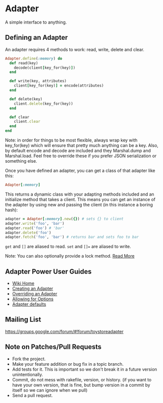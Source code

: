 # Adapter

A simple interface to anything.

## Defining an Adapter

An adapter requires 4 methods to work: read, write, delete and clear.

```ruby
Adapter.define(:memory) do
  def read(key)
    decode(client[key_for(key)])
  end

  def write(key, attributes)
    client[key_for(key)] = encode(attributes)
  end

  def delete(key)
    client.delete(key_for(key))
  end

  def clear
    client.clear
  end
end
```

Note: in order for things to be most flexible, always wrap key with key_for(key) which will ensure that pretty much anything can be a key. Also, by default encode and decode are included and they Marshal.dump and Marshal.load. Feel free to override these if you prefer JSON serialization or something else.

Once you have defined an adapter, you can get a class of that adapter like this:

```ruby
Adapter[:memory]
```

This returns a dynamic class with your adapting methods included and an initialize method that takes a client. This means you can get an instance of the adapter by using new and passing the client (in this instance a boring hash):

```ruby
adapter = Adapter[:memory].new({}) # sets {} to client
adapter.write('foo', 'bar')
adapter.read('foo') # 'bar'
adapter.delete('foo')
adapter.fetch('foo', 'bar') # returns bar and sets foo to bar
```

`get` and `[]` are aliased to read. `set` and `[]=` are aliased to write.

Note: You can also optionally provide a lock method. [Read More](https://github.com/jnunemaker/adapter/wiki/Locking)

## Adapter Power User Guides

* [Wiki Home](https://github.com/jnunemaker/adapter/wiki)
* [Creating an Adapter](https://github.com/jnunemaker/adapter/wiki/Creating-an-Adapter)
* [Overriding an Adapter](https://github.com/jnunemaker/adapter/wiki/Overriding-an-Adapter)
* [Allowing for Options](https://github.com/jnunemaker/adapter/wiki/Allowing-for-Options)
* [Adapter defaults](https://github.com/jnunemaker/adapter/wiki/Adapter-defaults)

## Mailing List

https://groups.google.com/forum/#!forum/toystoreadapter

## Note on Patches/Pull Requests

* Fork the project.
* Make your feature addition or bug fix in a topic branch.
* Add tests for it. This is important so we don't break it in a future version unintentionally.
* Commit, do not mess with rakefile, version, or history. (if you want to have your own version, that is fine, but bump version in a commit by itself so we can ignore when we pull)
* Send a pull request.
